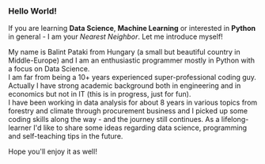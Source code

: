 ### Hello World!

If you are learning **Data Science**, **Machine Learning** or interested in **Python** in general - I am your *Nearest Neighbor*. Let me introduce myself!  
  
My name is Balint Pataki from Hungary (a small but beautiful country in Middle-Europe) and I am an enthusiastic programmer mostly in Python with a focus on Data Science.  
I am far from being a 10+ years experienced super-professional coding guy. Actually I have strong academic background both in engineering and in economics but not in IT (this is in progress, just for fun).  
I have been working in data analysis for about 8 years in various topics from forestry and climate through procurement business and I picked up some coding skills along the way - and the journey still continues. As a lifelong-learner I'd like to share some ideas regarding data science, programming and self-teaching tips in the future.  
  
Hope you'll enjoy it as well!
